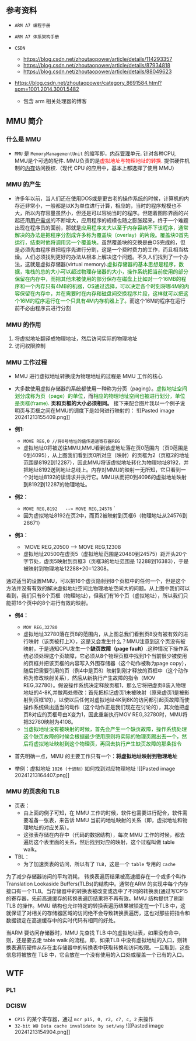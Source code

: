 
## 参考资料
- `ARM A7 编程手册`
- `ARM A7 体系架构手册`
- `CSDN`
	- https://blog.csdn.net/zhoutaopower/article/details/114293357
	- https://blog.csdn.net/zhoutaopower/article/details/87934818
	- https://blog.csdn.net/zhoutaopower/article/details/88049623

- https://blog.csdn.net/zhoutaopower/category_8691584.html?spm=1001.2014.3001.5482
	- 包含 arm 相关处理器的博客 


## MMU 简介 

### 什么是 MMU
- `MMU`  是 `MemoryManagementUnit`  的缩写即，[内存管理](https://edu.csdn.net/cloud/houjie?utm_source=highword&spm=1001.2101.3001.7020)单元. 针对各种CPU, MMU是个可选的配件. MMU负责的是<font color=red>虚拟地址与物理地址的转换.</font> 提供硬件机制的[内存](https://so.csdn.net/so/search?q=%E5%86%85%E5%AD%98&spm=1001.2101.3001.7020)访问授权.（现代 CPU 的应用中，基本上都选择了使用 MMU）


### MMU 的产生 
- 许多年以前，当人们还在使用DOS或是更古老的操作系统的时候，计算机的内存还非常小，一般都是以K为单位进行计算，相应的，当时的程序规模也不大，所以内存容量虽然小，但还是可以容纳当时的程序。但随着图形界面的兴起还用[用户需求](https://edu.csdn.net/cloud/pm_summit?utm_source=blogglc&spm=1001.2101.3001.7020)的不断增大，应用程序的规模也随之膨胀起来，终于一个难题出现在程序员的面前，那就是<font color=green>应用程序太大以至于内存容纳不下该程序，通常解决的办法是把程序分割成许多称为覆盖块（overlay）的片段。覆盖块0首先运行，结束时他将调用另一个覆盖块。</font>虽然覆盖块的交换是由OS完成的，但是必须先由程序员把程序先进行分割，这是一个费时费力的工作，而且相当枯燥。人们必须找到更好的办法从根本上解决这个问题。不久人们找到了一个办法，这就是虚拟存储器(virtual memory).<font color=green>虚拟存储器的基本思想是程序，数据，堆栈的总的大小可以超过物理存储器的大小，操作系统把当前使用的部分保留在内存中，而把其他未被使用的部分保存在磁盘上比如对一个16MB的程序和一个内存只有4MB的机器，OS通过选择，可以决定各个时刻将哪4M的内容保留在内存中，并在需要时在内存和磁盘间交换程序片段，这样就可以把这个16M的程序运行在一个只具有4M内存机器上了。</font>而这个16M的程序在运行前不必由程序员进行分割


### MMU 的作用 
1. 将虚拟地址翻译成物理地址，然后访问实际的物理地址
2. 访问权限控制 



### MMU 工作过程 
- MMU 进行虚拟地址转换成为物理地址的过程是 MMU 工作的核心
- 大多数使用虚拟存储器的系统都使用一种称为分页（paging）。<font color=green>虚拟地址空间划分成称为页（page）的单位</font>，而<font color=green>相应的物理地址空间也被进行划分，单位是页框(frame).</font> **页和页框的大小必须相同。** 接下来配合图片我以一个例子说明页与页框之间在MMU的调度下是如何进行映射的：
![[Pasted image 20241213155409.png]]

- **例1:**  
	-  `MOVE REG,0 //将0号地址的值传递进寄存器REG` 
	- 虚拟地址0将被送往MMU,MMU看到该虚地址落在页0范围内（页0范围是0到4095），从上图我们看到页0所对应（映射）的页框为2（页框2的地址范围是8192到12287），因此MMU将该虚拟地址转化为物理地址8192，并把地址8192送到地址总线上。内存对MMU的映射一无所知，它只看到一个对地址8192的读请求并执行它。MMU从而把0到4096的虚拟地址映射到8192到12287的物理地址。
- **例2：**  
	- `MOVE REG,8192   --> MOVE REG,24576`  `
	- 因为虚拟地址8192在页2中，而页2被映射到页框6（物理地址从24576到28671）
- **例3：**  
	-  `MOVE REG,20500 --> MOVE REG,12308
	- 虚拟地址20500在虚页5（虚拟地址范围是20480到24575）距开头20个字节处，虚页5映射到页框3（页框3的地址范围是 12288到16383），于是被映射到物理地址12288+20=12308。

通过适当的设置MMU，可以把16个虚页隐射到8个页框中的任何一个，但是这个方法并没有有效的解决虚拟地址空间比物理地址空间大的问题。从上图中我们可以看到，我们只有8个页框（物理地址），但我们有16个页（虚拟地址），所以我们只能把16个页中的8个进行有效的映射。


- **例4：**
	- `MOV REG,32780` 
	- 虚拟地址32780落在页8的范围内，从上图总我们看到页8没有被有效的进行映射（该页被打上X），这是又会发生什么？MMU注意到这个页没有被映射，于是通知CPU发生一个**缺页故障（page fault）**.这种情况下操作系统必须处理这个页故障，它必须从8个物理页框中找到1个当前很少被使用的页框并把该页框的内容写入外围存储器（这个动作被称为page copy），随后把需要引用的页（例4中是页8）映射到刚才释放的页框中（这个动作称为修改映射关系），然后从新执行产生故障的指令（MOV REG,32780）。假设操作系统决定释放页框1，那么它将把虚页8装入物理地址的4-8K,并做两处修改：首先把标记虚页1未被映射（原来虚页1是被影射到页框1的），以使以后任何对虚拟地址4K到8K的访问都引起页故障而使操作系统做出适当的动作（这个动作正是我们现在在讨论的），其次他把虚页8对应的页框号由X变为1，因此重新执行MOV REG,32780时，MMU将把32780映射为4108。
	- <font color=green>当虚拟地址没有被映射的时候，首先会产生一个缺页故障，操作系统处理这个缺页故障的时候会根据最少使用原则将实际的物理页踢出去一个，然后将虚拟地址映射到这个物理页，再回去执行产生缺页故障的那条指令 </font>




- 首先明确一点，MMU 的主要工作只有一个：**将虚拟地址映射到物理地址**
- 举例：虚拟地址 `1026 (十进制)`  如何找到对应物理地址 
![[Pasted image 20241213164407.png]]



### MMU 的页表和 TLB
- 页表：
	- 由上面的例子可知，在 MMU 工作的时候，软件也需要进行配合，软件需要准备一张表，来告诉 MMU 当前的地址映射的关系（即，虚拟地址和物理地址的对应关系）。
	- 这张表存储在内存中（代码的数据结构），每次 MMU 工作的时候，都去遍历这个表里面的关系，然后找到对应的映射，这个过程叫做 table walk。
- TBL：
	- 为了加速页表的访问，所以有了 `TLB`，这是一个 `table` 专用的 `cache`

为了减少存储器访问的平均消耗， 转换表遍历结果被高速缓存在一个或多个叫作 Translation Lookaside Buffers(TLBs)的结构中。通常在ARM 的实现中每个内存接口有一个TLB。当存储器中的转换表被改变或选中了不同的转换表(通过写CP15 的寄存器，先前高速缓存的转换表遍历结果将不再有效。MMU 结构提供了刷新TLB 的操作。MMU 结构也允许特定的转换表遍历结果被锁定在一个TLB 中，这就保证了对相关的存储器区域的访问绝不会导致转换表遍历，这也对那些把指令和数据锁定在高速缓存中的实时代码有相同的好处。

当ARM 要访问存储器时，MMU 先查找 TLB 中的虚拟地址表，如果没有命中，则，还是要去走 table walk 的流程。即，如果TLB 中没有虚拟地址的入口，则转换表遍历硬件从存在主存储器中的转换表中获取转换和访问权限。一旦取到，这些信息将被放在 TLB 中，它会放在一个没有使用的入口处或覆盖一个已有的入口。





## WTF

### PL1




### DCISW
- `CP15` 的某个寄存器，通过 `mcr p15, 0, r2, c7, c, 2` 来操作 
- `32-bit WO Data cache invalidate by set/way`
![[Pasted image 20241213154904.png]]



